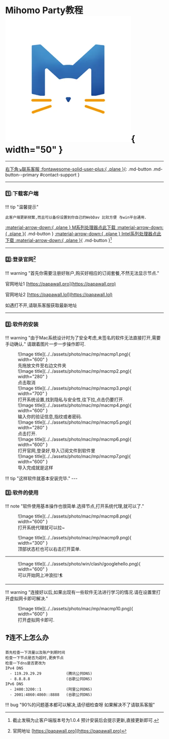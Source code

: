 # Mihomo Party教程 ![Image title](../../assets/photo/win/mp/mplogo.png){ width="50" }
---

[右下角↘️联系客服 :fontawesome-solid-user-plus:{ .plane }](javascript:void(0);){: .md-button .md-button--primary #contact-support }

---

### 1️⃣:下载客户端
!!! tip "温馨提示"
    
    此客户端更新频繁,而且可以备份设置到你自己的WebDav 比较方便 与win平台通用.
    
[:material-arrow-down:{ .plane } M系列处理器点此下载 :material-arrow-down:{ .plane }](https://down.papawall.cc/mp_macos-1.5.2-arm64.pkg){ .md-button }
[:material-arrow-down:{ .plane } Intel系列处理器点此下载 :material-arrow-down:{ .plane }](https://down.papawall.cc/mp_macos-1.5.2-x64.pkg){ .md-button }[^1] 

---

### 2️⃣:登录官网[^2] 

!!! warning "首先你需要注册好账户,购买好相应的订阅套餐,不然无法显示节点."

官网地址1 [https://papawall.pro](https://papawall.pro)

官网地址2 [https://papawall.lol](https://papawall.lol)

如遇打不开,请联系客服获取最新地址
    
---

### 3️⃣:软件的安装
!!! warning "由于Mac系统设计时为了安全考虑,未签名的软件无法直接打开,需要手动确认."
    请跟着图片一步一步操作即可.
<figure markdown="span">
![Image title](../../assets/photo/mac/mp/macmp1.png){ width="600" }
  <figcaption>先拖放文件至右边文件夹</figcaption>
![Image title](../../assets/photo/mac/mp/macmp2.png){ width="280" }
  <figcaption>点击取消</figcaption>
![Image title](../../assets/photo/mac/mp/macmp3.png){ width="700" }
  <figcaption>打开系统设置,找到隐私与安全性,往下拉,点击仍要打开.</figcaption>
![Image title](../../assets/photo/mac/mp/macmp4.png){ width="600" }
  <figcaption>输入你的验证信息,指纹或者密码.</figcaption>
![Image title](../../assets/photo/mac/mp/macmp5.png){ width="280" }
  <figcaption>点击打开.</figcaption>
![Image title](../../assets/photo/mac/mp/macmp6.png){ width="600" }
  <figcaption>打开官网,登录好,导入订阅文件到软件里</figcaption>
![Image title](../../assets/photo/mac/mp/macmp7.png){ width="600" }
  <figcaption>导入完成就是这样</figcaption>
</figure>
!!! tip "这样软件就基本安装完毕."
---

### 3️⃣:软件的使用
!!! note "软件使用基本操作也很简单.选择节点,打开系统代理,就可以了."
<figure markdown="span">
![Image title](../../assets/photo/mac/mp/macmp8.png){ width="600" }
  <figcaption>打开系统代理就可以拉~</figcaption>
</figure>
<figure markdown="span">
![Image title](../../assets/photo/mac/mp/macmp9.png){ width="300" }
  <figcaption>顶部状态栏也可以右击打开菜单.</figcaption>
</figure>

---

<figure markdown="span">
![Image title](../../assets/photo/win/clash/googlehello.png){ width="600" }
  <figcaption>可以开始网上冲浪拉!🏄‍</figcaption>
</figure>

---

!!! warning "连接好以后,如果出现有一些软件无法进行学习的情况.请在设置里打开虚拟网卡即可解决."
<figure markdown="span">
![Image title](../../assets/photo/mac/mp/macmp10.png){ width="600" }
  <figcaption>打开虚拟网卡即可.</figcaption>
</figure>

## ❓连不上怎么办
    首先检查一下流量以及账户到期时间
    检查一下节点是否为超时,更换节点
    检查一下dns是否更改为
    IPv4 DNS
      - 119.29.29.29           (腾讯公共DNS)
      - 8.8.8.8                (谷歌公共DNS)
    IPv6 DNS
      - 2400:3200::1           (阿里公共DNS)
      - 2001:4860:4860::8888   (谷歌公共DNS)
!!! bug "90%的问题基本都可以解决,请仔细检查呀 如果解决不了请联系客服"


[^1]: 截止发稿为止客户端版本号为1.0.4 预计安装后会提示更新,直接更新即可.
[^2]: 官网地址 [https://papawall.pro](https://papawall.pro)
